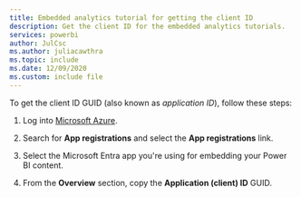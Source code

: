 ```yaml
---
title: Embedded analytics tutorial for getting the client ID
description: Get the client ID for the embedded analytics tutorials.
services: powerbi
author: JulCsc
ms.author: juliacawthra
ms.topic: include
ms.date: 12/09/2020
ms.custom: include file
---
```


To get the client ID GUID (also known as *application ID*), follow these steps:

1. Log into [Microsoft Azure](https://ms.portal.azure.com/#allservices).

2. Search for **App registrations** and select the **App registrations** link.

3. Select the Microsoft Entra app you're using for embedding your Power BI content.

4. From the **Overview** section, copy the **Application (client) ID** GUID.
